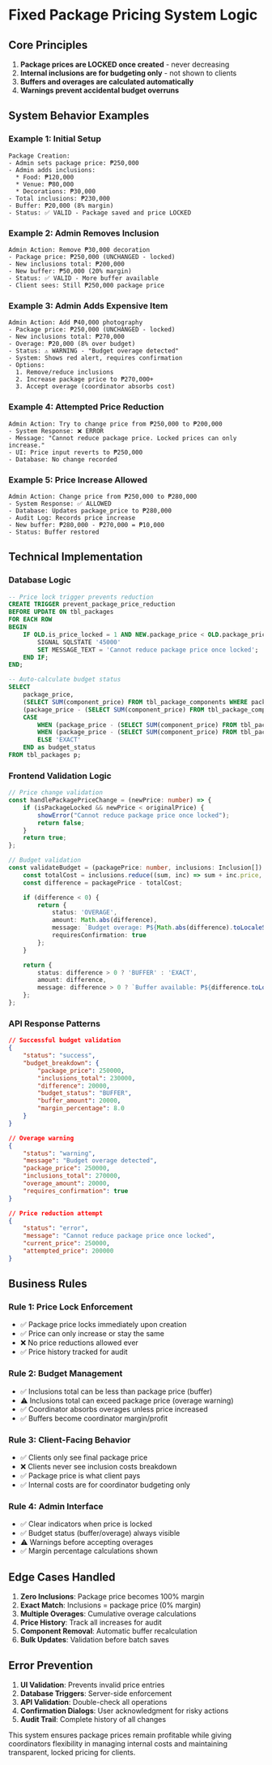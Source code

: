 # Fixed Package Pricing System Logic

## Core Principles

1. **Package prices are LOCKED once created** - never decreasing
2. **Internal inclusions are for budgeting only** - not shown to clients
3. **Buffers and overages are calculated automatically**
4. **Warnings prevent accidental budget overruns**

## System Behavior Examples

### Example 1: Initial Setup
```
Package Creation:
- Admin sets package price: ₱250,000
- Admin adds inclusions:
  * Food: ₱120,000
  * Venue: ₱80,000
  * Decorations: ₱30,000
- Total inclusions: ₱230,000
- Buffer: ₱20,000 (8% margin)
- Status: ✅ VALID - Package saved and price LOCKED
```

### Example 2: Admin Removes Inclusion
```
Admin Action: Remove ₱30,000 decoration
- Package price: ₱250,000 (UNCHANGED - locked)
- New inclusions total: ₱200,000
- New buffer: ₱50,000 (20% margin)
- Status: ✅ VALID - More buffer available
- Client sees: Still ₱250,000 package price
```

### Example 3: Admin Adds Expensive Item
```
Admin Action: Add ₱40,000 photography
- Package price: ₱250,000 (UNCHANGED - locked)
- New inclusions total: ₱270,000
- Overage: ₱20,000 (8% over budget)
- Status: ⚠️ WARNING - "Budget overage detected"
- System: Shows red alert, requires confirmation
- Options:
  1. Remove/reduce inclusions
  2. Increase package price to ₱270,000+
  3. Accept overage (coordinator absorbs cost)
```

### Example 4: Attempted Price Reduction
```
Admin Action: Try to change price from ₱250,000 to ₱200,000
- System Response: ❌ ERROR
- Message: "Cannot reduce package price. Locked prices can only increase."
- UI: Price input reverts to ₱250,000
- Database: No change recorded
```

### Example 5: Price Increase Allowed
```
Admin Action: Change price from ₱250,000 to ₱280,000
- System Response: ✅ ALLOWED
- Database: Updates package_price to ₱280,000
- Audit Log: Records price increase
- New buffer: ₱280,000 - ₱270,000 = ₱10,000
- Status: Buffer restored
```

## Technical Implementation

### Database Logic
```sql
-- Price lock trigger prevents reduction
CREATE TRIGGER prevent_package_price_reduction
BEFORE UPDATE ON tbl_packages
FOR EACH ROW
BEGIN
    IF OLD.is_price_locked = 1 AND NEW.package_price < OLD.package_price THEN
        SIGNAL SQLSTATE '45000'
        SET MESSAGE_TEXT = 'Cannot reduce package price once locked';
    END IF;
END;

-- Auto-calculate budget status
SELECT
    package_price,
    (SELECT SUM(component_price) FROM tbl_package_components WHERE package_id = p.package_id) as inclusions_total,
    (package_price - (SELECT SUM(component_price) FROM tbl_package_components WHERE package_id = p.package_id)) as difference,
    CASE
        WHEN (package_price - (SELECT SUM(component_price) FROM tbl_package_components WHERE package_id = p.package_id)) > 0 THEN 'BUFFER'
        WHEN (package_price - (SELECT SUM(component_price) FROM tbl_package_components WHERE package_id = p.package_id)) < 0 THEN 'OVERAGE'
        ELSE 'EXACT'
    END as budget_status
FROM tbl_packages p;
```

### Frontend Validation Logic
```typescript
// Price change validation
const handlePackagePriceChange = (newPrice: number) => {
    if (isPackageLocked && newPrice < originalPrice) {
        showError("Cannot reduce package price once locked");
        return false;
    }
    return true;
};

// Budget validation
const validateBudget = (packagePrice: number, inclusions: Inclusion[]) => {
    const totalCost = inclusions.reduce((sum, inc) => sum + inc.price, 0);
    const difference = packagePrice - totalCost;

    if (difference < 0) {
        return {
            status: 'OVERAGE',
            amount: Math.abs(difference),
            message: `Budget overage: ₱${Math.abs(difference).toLocaleString()}`,
            requiresConfirmation: true
        };
    }

    return {
        status: difference > 0 ? 'BUFFER' : 'EXACT',
        amount: difference,
        message: difference > 0 ? `Buffer available: ₱${difference.toLocaleString()}` : 'Exact budget match'
    };
};
```

### API Response Patterns
```json
// Successful budget validation
{
    "status": "success",
    "budget_breakdown": {
        "package_price": 250000,
        "inclusions_total": 230000,
        "difference": 20000,
        "budget_status": "BUFFER",
        "buffer_amount": 20000,
        "margin_percentage": 8.0
    }
}

// Overage warning
{
    "status": "warning",
    "message": "Budget overage detected",
    "package_price": 250000,
    "inclusions_total": 270000,
    "overage_amount": 20000,
    "requires_confirmation": true
}

// Price reduction attempt
{
    "status": "error",
    "message": "Cannot reduce package price once locked",
    "current_price": 250000,
    "attempted_price": 200000
}
```

## Business Rules

### Rule 1: Price Lock Enforcement
- ✅ Package price locks immediately upon creation
- ✅ Price can only increase or stay the same
- ❌ No price reductions allowed ever
- ✅ Price history tracked for audit

### Rule 2: Budget Management
- ✅ Inclusions total can be less than package price (buffer)
- ⚠️ Inclusions total can exceed package price (overage warning)
- ✅ Coordinator absorbs overages unless price increased
- ✅ Buffers become coordinator margin/profit

### Rule 3: Client-Facing Behavior
- ✅ Clients only see final package price
- ❌ Clients never see inclusion costs breakdown
- ✅ Package price is what client pays
- ✅ Internal costs are for coordinator budgeting only

### Rule 4: Admin Interface
- ✅ Clear indicators when price is locked
- ✅ Budget status (buffer/overage) always visible
- ⚠️ Warnings before accepting overages
- ✅ Margin percentage calculations shown

## Edge Cases Handled

1. **Zero Inclusions**: Package price becomes 100% margin
2. **Exact Match**: Inclusions = package price (0% margin)
3. **Multiple Overages**: Cumulative overage calculations
4. **Price History**: Track all increases for audit
5. **Component Removal**: Automatic buffer recalculation
6. **Bulk Updates**: Validation before batch saves

## Error Prevention

1. **UI Validation**: Prevents invalid price entries
2. **Database Triggers**: Server-side enforcement
3. **API Validation**: Double-check all operations
4. **Confirmation Dialogs**: User acknowledgment for risky actions
5. **Audit Trail**: Complete history of all changes

This system ensures package prices remain profitable while giving coordinators flexibility in managing internal costs and maintaining transparent, locked pricing for clients.
